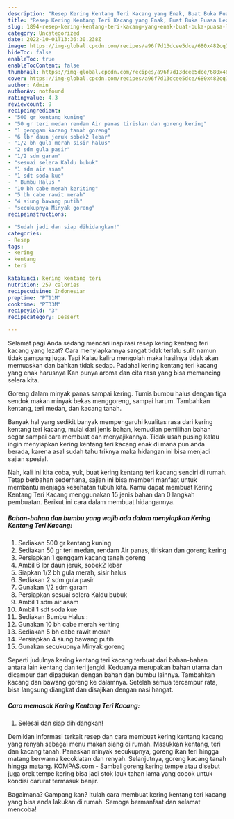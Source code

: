 ```yaml
---
description: "Resep Kering Kentang Teri Kacang yang Enak, Buat Buka Puasa Lezat"
title: "Resep Kering Kentang Teri Kacang yang Enak, Buat Buka Puasa Lezat"
slug: 1894-resep-kering-kentang-teri-kacang-yang-enak-buat-buka-puasa-lezat
category: Uncategorized
date: 2022-10-01T13:36:30.238Z
image: https://img-global.cpcdn.com/recipes/a96f7d13dcee5dce/680x482cq70/kering-kentang-teri-kacang-foto-resep-utama.jpg
hideToc: false
enableToc: true
enableTocContent: false
thumbnail: https://img-global.cpcdn.com/recipes/a96f7d13dcee5dce/680x482cq70/kering-kentang-teri-kacang-foto-resep-utama.jpg
cover: https://img-global.cpcdn.com/recipes/a96f7d13dcee5dce/680x482cq70/kering-kentang-teri-kacang-foto-resep-utama.jpg
author: Admin
authorAv: notfound
ratingvalue: 4.3
reviewcount: 9
recipeingredient:
- "500 gr kentang kuning"
- "50 gr teri medan rendam Air panas tiriskan dan goreng kering"
- "1 genggam kacang tanah goreng"
- "6 lbr daun jeruk sobek2 lebar"
- "1/2 bh gula merah sisir halus"
- "2 sdm gula pasir"
- "1/2 sdm garam"
- "sesuai selera Kaldu bubuk"
- "1 sdm air asam"
- "1 sdt soda kue"
- " Bumbu Halus "
- "10 bh cabe merah keriting"
- "5 bh cabe rawit merah"
- "4 siung bawang putih"
- "secukupnya Minyak goreng"
recipeinstructions:

- "Sudah jadi dan siap dihidangkan!"
categories:
- Resep
tags:
- kering
- kentang
- teri

katakunci: kering kentang teri 
nutrition: 257 calories
recipecuisine: Indonesian
preptime: "PT11M"
cooktime: "PT33M"
recipeyield: "3"
recipecategory: Dessert

---
```



Selamat pagi Anda sedang mencari inspirasi resep kering kentang teri kacang yang lezat? Cara menyiapkannya sangat tidak terlalu sulit namun tidak gampang juga. Tapi Kalau keliru mengolah maka hasilnya tidak akan memuaskan dan bahkan tidak sedap. Padahal kering kentang teri kacang yang enak harusnya Kan punya aroma dan cita rasa yang bisa memancing selera kita.


Goreng dalam minyak panas sampai kering. Tumis bumbu halus dengan tiga sendok makan minyak bekas menggoreng, sampai harum. Tambahkan kentang, teri medan, dan kacang tanah.

Banyak hal yang sedikit banyak mempengaruhi kualitas rasa dari kering kentang teri kacang, mulai dari jenis bahan, kemudian pemilihan bahan segar sampai cara membuat dan menyajikannya. Tidak usah pusing kalau ingin menyiapkan kering kentang teri kacang enak di mana pun anda berada, karena asal sudah tahu triknya maka hidangan ini bisa menjadi sajian spesial.


Nah, kali ini kita coba, yuk, buat kering kentang teri kacang sendiri di rumah. Tetap berbahan sederhana, sajian ini bisa memberi manfaat untuk membantu menjaga kesehatan tubuh kita. Kamu dapat membuat Kering Kentang Teri Kacang menggunakan 15 jenis bahan dan 0 langkah pembuatan. Berikut ini cara dalam membuat hidangannya.

<!--inarticleads1-->

##### Bahan-bahan dan bumbu yang wajib ada dalam menyiapkan Kering Kentang Teri Kacang:

1. Sediakan 500 gr kentang kuning
1. Sediakan 50 gr teri medan, rendam Air panas, tiriskan dan goreng kering
1. Persiapkan 1 genggam kacang tanah goreng
1. Ambil 6 lbr daun jeruk, sobek2 lebar
1. Siapkan 1/2 bh gula merah, sisir halus
1. Sediakan 2 sdm gula pasir
1. Gunakan 1/2 sdm garam
1. Persiapkan sesuai selera Kaldu bubuk
1. Ambil 1 sdm air asam
1. Ambil 1 sdt soda kue
1. Sediakan  Bumbu Halus :
1. Gunakan 10 bh cabe merah keriting
1. Sediakan 5 bh cabe rawit merah
1. Persiapkan 4 siung bawang putih
1. Gunakan secukupnya Minyak goreng


Seperti judulnya kering kentang teri kacang terbuat dari bahan-bahan antara lain kentang dan teri jengki. Keduanya merupakan bahan utama dan dicampur dan dipadukan dengan bahan dan bumbu lainnya. Tambahkan kacang dan bawang goreng ke dalamnya. Setelah semua tercampur rata, bisa langsung diangkat dan disajikan dengan nasi hangat. 

<!--inarticleads2-->

##### Cara memasak Kering Kentang Teri Kacang:


1. Selesai dan siap dihidangkan!

Demikian informasi terkait resep dan cara membuat kering kentang kacang yang renyah sebagai menu makan siang di rumah. Masukkan kentang, teri dan kacang tanah. Panaskan minyak secukupnya, goreng ikan teri hingga matang berwarna kecoklatan dan renyah. Selanjutnya, goreng kacang tanah hingga matang. KOMPAS.com - Sambal goreng kering tempe atau disebut juga orek tempe kering bisa jadi stok lauk tahan lama yang cocok untuk kondisi darurat termasuk banjir. 

Bagaimana? Gampang kan? Itulah cara membuat kering kentang teri kacang yang bisa anda lakukan di rumah. Semoga bermanfaat dan selamat mencoba!
